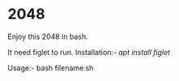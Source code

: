 # 2048
Enjoy this 2048 in bash.

It need figlet to run.
Installation:- *apt install figlet*


Usage:-
bash filename.sh
